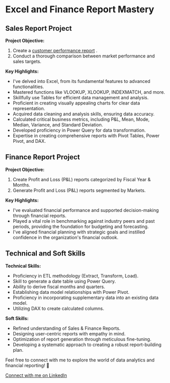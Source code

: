 # Excel and Finance Report Mastery
## Sales Report Project

**Project Objective:**
1. Create a [customer performance report](https://github.com/jagadish3003/Sales-Report-Project/blob/main/Customer%20Performance%20Report%20.pdf) .
2. Conduct a thorough comparison between market performance and sales targets.

**Key Highlights:**
- I've delved into Excel, from its fundamental features to advanced functionalities.
- Mastered functions like VLOOKUP, XLOOKUP, INDEXMATCH, and more.
- Skillfully use Tables for efficient data management and analysis.
- Proficient in creating visually appealing charts for clear data representation.
- Acquired data cleaning and analysis skills, ensuring data accuracy.
- Calculated critical business metrics, including P&L, Mean, Mode, Median, Variance, and Standard Deviation.
- Developed proficiency in Power Query for data transformation.
- Expertise in creating comprehensive reports with Pivot Tables, Power Pivot, and DAX.

## Finance Report Project

**Project Objective:**
1. Create Profit and Loss (P&L) reports categorized by Fiscal Year & Months.
2. Generate Profit and Loss (P&L) reports segmented by Markets.

**Key Highlights:**
- I've evaluated financial performance and supported decision-making through financial reports.
- Played a vital role in benchmarking against industry peers and past periods, providing the foundation for budgeting and forecasting.
- I've aligned financial planning with strategic goals and instilled confidence in the organization's financial outlook.

## Technical and Soft Skills

**Technical Skills:**
- Proficiency in ETL methodology (Extract, Transform, Load).
- Skill to generate a date table using Power Query.
- Ability to derive fiscal months and quarters.
- Establishing data model relationships with Power Pivot.
- Proficiency in incorporating supplementary data into an existing data model.
- Utilizing DAX to create calculated columns.

**Soft Skills:**
- Refined understanding of Sales & Finance Reports.
- Designing user-centric reports with empathy in mind.
- Optimization of report generation through meticulous fine-tuning.
- Developing a systematic approach to creating a robust report-building plan.

Feel free to connect with me to explore the world of data analytics and financial reporting! 🚀

[Connect with me on LinkedIn](www.linkedin.com/in/cjagadish)


